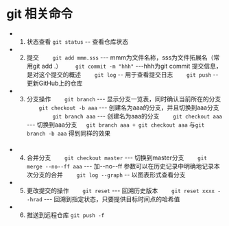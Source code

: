# git 相关命令
 
- 1. 状态查看
`git status` -- 查看仓库状态


- 2. 提交
　　`git add mmm.sss` --- mmm为文件名称，sss为文件拓展名（常用git add .）
　　`git commit -m "hhh"` ---hhh为git commit 提交信息，是对这个提交的概述
　　`git log` -- 用于查看提交日志
　　`git push` -- 更新GitHub上的仓库


- 3. 分支操作
　　`git branch` --- 显示分支一览表，同时确认当前所在的分支
　　`git checkout -b aaa` --- 创建名为aaa的分支，并且切换到aaa分支
　　
　　`git branch aaa` --- 创建名为aaa的分支
　　`git checkout aaa` --- 切换到aaa分支
　  `git branch aaa + git checkout aaa` 与`git branch -b aaa` 得到同样的效果   
　

- 4. 合并分支
　　`git checkout master` --- 切换到master分支
　　`git merge --no--ff aaa` --- 加--no--ff 参数可以在历史记录中明确地记录本次分支的合并
　　`git log --graph` -- 以图表形式查看分支

- 5. 更改提交的操作
　　`git reset` --- 回溯历史版本
　　`git reset xxxx --hrad` --- 回溯到指定状态，只要提供目标时间点的哈希值


- 6. 推送到远程仓库 
   `git push -f`

 


